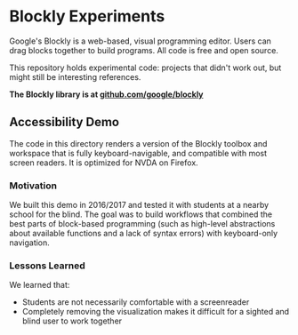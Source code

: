 # Blockly Experiments

Google's Blockly is a web-based, visual programming editor.  Users can drag
blocks together to build programs.  All code is free and open source.

This repository holds experimental code: projects that didn't work out, but
might still be interesting references.

**The Blockly library is at
[github.com/google/blockly](github.com/google/blockly)**

## Accessibility Demo
The code in this directory renders a version of the Blockly toolbox and
workspace that is fully keyboard-navigable, and compatible with most screen
readers. It is optimized for NVDA on Firefox.

### Motivation
We built this demo in 2016/2017 and tested it with students at a nearby school
for the blind. The goal was to build workflows that combined the best parts of
block-based programming (such as high-level abstractions about available
functions and a lack of syntax errors) with keyboard-only navigation.

### Lessons Learned
We learned that:
- Students are not necessarily comfortable with a screenreader
- Completely removing the visualization makes it difficult for a sighted and
  blind user to work together
